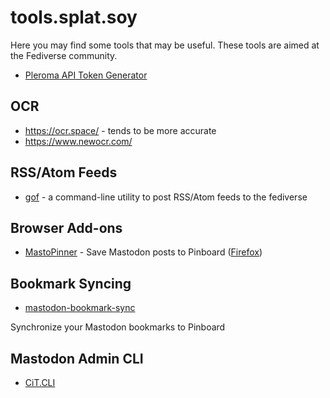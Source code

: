 # tools.splat.soy

Here you may find some tools that may be useful. These tools are aimed
at the Fediverse community.

- [Pleroma API Token Generator](/pleroma-access-token)

## OCR

- <https://ocr.space/> - tends to be more accurate
- <https://www.newocr.com/>

## RSS/Atom Feeds

- [gof](https://github.com/prplecake/gof) - a command-line utility to
  post RSS/Atom feeds to the fediverse

## Browser Add-ons

- [MastoPinner](https://github.com/prplecake/mastopinner) - Save Mastodon posts to Pinboard
([Firefox](https://addons.mozilla.org/en-US/firefox/addon/mastopinner/))

## Bookmark Syncing

- [mastodon-bookmark-sync](https://github.com/prplecake/mastodon-bookmark-sync)

Synchronize your Mastodon bookmarks to Pinboard

## Mastodon Admin CLI

- [CiT.CLI](https://github.com/CompostInTraining/CiT.CLI)

